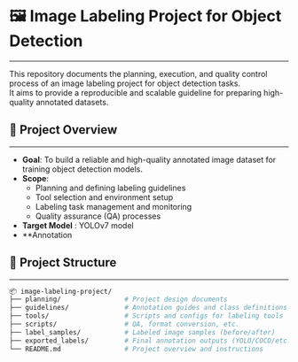# 🖼️ Image Labeling Project for Object Detection
---

This repository documents the planning, execution, and quality control process of an image labeling project for object detection tasks.  
It aims to provide a reproducible and scalable guideline for preparing high-quality annotated datasets.

## 📌 Project Overview
---

- **Goal**: To build a reliable and high-quality annotated image dataset for training object detection models.
- **Scope**:
  - Planning and defining labeling guidelines
  - Tool selection and environment setup
  - Labeling task management and monitoring
  - Quality assurance (QA) processes
- **Target Model** : YOLOv7 model
- **Annotation 

## 📂 Project Structure
---

```bash
📦 image-labeling-project/
├── planning/                # Project design documents
├── guidelines/              # Annotation guides and class definitions
├── tools/                   # Scripts and configs for labeling tools
├── scripts/                 # QA, format conversion, etc.
├── label_samples/           # Labeled image samples (before/after)
├── exported_labels/         # Final annotation outputs (YOLO/COCO/etc.)
└── README.md                # Project overview and instructions
